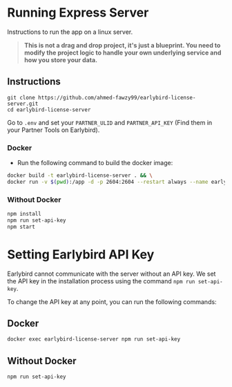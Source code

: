 # Running Express Server 
Instructions to run the app on a linux server.

>**This is not a drag and drop project, it's just a blueprint. You need to modify the project logic to handle your own underlying service and how you store your data.**

## Instructions
```
git clone https://github.com/ahmed-fawzy99/earlybird-license-server.git
cd earlybird-license-server
```
Go to `.env` and set your `PARTNER_ULID` and `PARTNER_API_KEY` (Find them in your Partner Tools on Earlybird).

### Docker
- Run the following command to build the docker image:
```bash
docker build -t earlybird-license-server . && \
docker run -v $(pwd):/app -d -p 2604:2604 --restart always --name earlybird-license-server earlybird-license-server
```

### Without Docker
```bash
npm install
npm run set-api-key
npm start
```

# Setting Earlybird API Key
Earlybird cannot communicate with the server without an API key. 
We set the API key in the installation process using the command `npm run set-api-key`.

To change the API key at any point, you can run the following commands:

## Docker
```bash
docker exec earlybird-license-server npm run set-api-key
```

## Without Docker
```bash
npm run set-api-key
```
